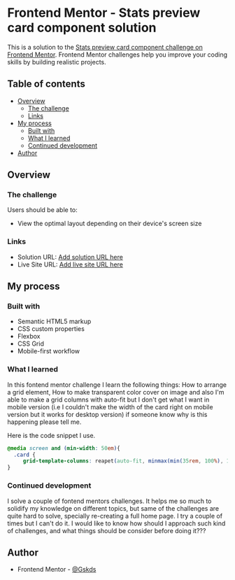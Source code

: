 # Frontend Mentor - Stats preview card component solution

This is a solution to the [Stats preview card component challenge on Frontend Mentor](https://www.frontendmentor.io/challenges/stats-preview-card-component-8JqbgoU62). Frontend Mentor challenges help you improve your coding skills by building realistic projects. 

## Table of contents

- [Overview](#overview)
  - [The challenge](#the-challenge)
  - [Links](#links)
- [My process](#my-process)
  - [Built with](#built-with)
  - [What I learned](#what-i-learned)
  - [Continued development](#continued-development)
- [Author](#author)

## Overview

### The challenge

Users should be able to:

- View the optimal layout depending on their device's screen size

### Links

- Solution URL: [Add solution URL here](https://your-solution-url.com)
- Live Site URL: [Add live site URL here](https://your-live-site-url.com)

## My process

### Built with

- Semantic HTML5 markup
- CSS custom properties
- Flexbox
- CSS Grid
- Mobile-first workflow

### What I learned
In this fontend mentor challenge I learn the following things: How to arrange a grid element, How to make transparent color cover on image and also I'm able to make a grid columns with auto-fit but I don't get what I want in mobile version (i.e I couldn't make the width of the card right on mobile version but it works for desktop version) if someone know why is this happening please tell me.

Here is the code snippet I use.

```css
@media screen and (min-width: 50em){
  .card {
     grid-template-columns: reapet(auto-fit, minmax(min(35rem, 100%), 1fr));
}
```

### Continued development

I solve a couple of fontend mentors challenges. It helps me so much to solidify my knowledge on different topics, but same of the challenges are quite hard to solve, specially re-creating a full home page. I try a couple of times but I can't do it. I would like to know how should I approach such kind of challenges, and what things should be consider before doing it???

## Author

- Frontend Mentor - [@Gskds](https://www.frontendmentor.io/profile/Gskds)